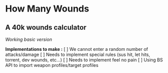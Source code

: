 # How Many Wounds
## A 40k wounds calculator
*Working basic version*

__Implementations to make :__
[ ] We cannot enter a random number of attacks/damage
[ ] Needs to implement special rules (sus hit, let hits, torrent, dev wounds, etc...)
[ ] Needs to implement feel no pain
[ ] Using BS API to import weapon profiles/target profiles